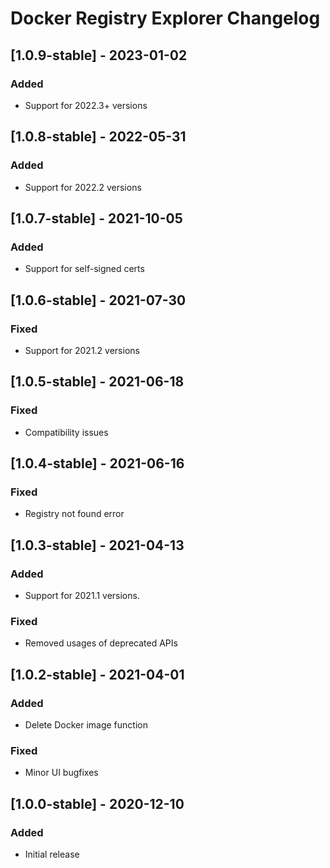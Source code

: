 <!-- Keep a Changelog guide -> https://keepachangelog.com -->

# Docker Registry Explorer Changelog

## [1.0.9-stable] - 2023-01-02
### Added
- Support for 2022.3+ versions

## [1.0.8-stable] - 2022-05-31
### Added
- Support for 2022.2 versions

## [1.0.7-stable] - 2021-10-05
### Added
- Support for self-signed certs

## [1.0.6-stable] - 2021-07-30
### Fixed
- Support for 2021.2 versions

## [1.0.5-stable] - 2021-06-18
### Fixed
- Compatibility issues

## [1.0.4-stable] - 2021-06-16
### Fixed
- Registry not found error

## [1.0.3-stable] - 2021-04-13
### Added
- Support for 2021.1 versions.

### Fixed
- Removed usages of deprecated APIs 

## [1.0.2-stable] - 2021-04-01
### Added
- Delete Docker image function

### Fixed
- Minor UI bugfixes

## [1.0.0-stable] - 2020-12-10
### Added
- Initial release
